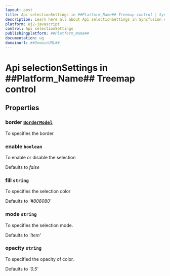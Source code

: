 ```yaml
---
layout: post
title: Api selectionSettings in ##Platform_Name## Treemap control | Syncfusion
description: Learn here all about Api selectionSettings in Syncfusion ##Platform_Name## Treemap control of Syncfusion Essential JS 2 and more.
platform: ej2-javascript
control: Api selectionSettings 
publishingplatform: ##Platform_Name##
documentation: ug
domainurl: ##DomainURL##
---
```


# Api selectionSettings in ##Platform_Name## Treemap control

## Properties

### border [`BorderModel`](./api-borderModel.html)

To specifies the border

### enable `boolean`

To enable or disable the selection

Defaults to *false*

### fill `string`

To specifies the selection color

Defaults to *'#808080'*

### mode `string`

To specifies the selection mode.

Defaults to *'Item'*

### opacity `string`

To specified the opacity of color.

Defaults to *'0.5'*
